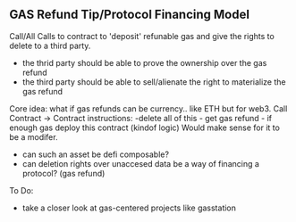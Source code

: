 ## GAS Refund Tip/Protocol Financing Model

 Call/All Calls to contract to 'deposit' refunable gas and give the rights to delete to a third party.

- the thrid party should be able to prove the ownership over the gas refund
- the third party should be able to sell/alienate the right to materialize the gas refund

Core idea: what if gas refunds can be currency.. like ETH but for web3.
Call Contract -> Contract instructions: -delete all of this - get gas refund - if enough gas deploy this contract (kindof logic) 
Would make sense for it to be a modifer.

- can such an asset be defi composable?
- can deletion rights over unaccesed data be a way of financing a protocol? (gas refund)

To Do:
- take a closer look at gas-centered projects like gasstation

